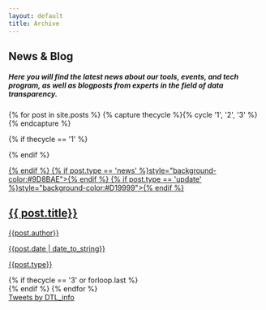 ```yaml
---
layout: default
title: Archive
---
```


<div class="page-title"><h2> News & Blog </h2></div>
				
<div class="divider-line"></div>
<div class="introduction-hero"> <h5> Here you will find the latest news about our tools, events, and tech program, as well as blogposts from experts in the field of data transparency. </h5></div>

<div class="container-fluid">
{% for post in site.posts %}
{% capture thecycle %}{% cycle '1', '2', '3' %}{% endcapture %}

   {% if thecycle == '1' %}<div class='row'><div class="center">{% endif %}

   <a href="{{ site.baseurl }}{{ post.url }}"> 
   <div class="col-lg-4 col-md-4 col-sm-12 col-xs-12 module-container">
     <div class="module"
     {% if post.type == 'blog' %}style="background-color:#71ADAE">{% endif %}
     {% if post.type == 'news' %}style="background-color:#9D8BAE">{% endif %}
     {% if post.type == 'update' %}style="background-color:#D19999">{% endif %}
       <div class="text">
         <h2 class="module-heading">{{ post.title}} </h2>
         <p class="module-subheading"> {{post.author}} </p>
         <p class="module-meta"> {{post.date | date_to_string}} </p>
         <p class="category">{{post.type}}</p>
       </div>
     </div>
   </div>
   </a>
   {% if thecycle == '3' or forloop.last %}</div></div>{% endif %}
{% endfor %}
</div>
<div id="twitter-module">
<a class="twitter-timeline" href="https://twitter.com/DTL_info">Tweets by DTL_info</a> <script async src="//platform.twitter.com/widgets.js" charset="utf-8"></script>
</div>
<div class="padded-bottom">
				</div>
 
